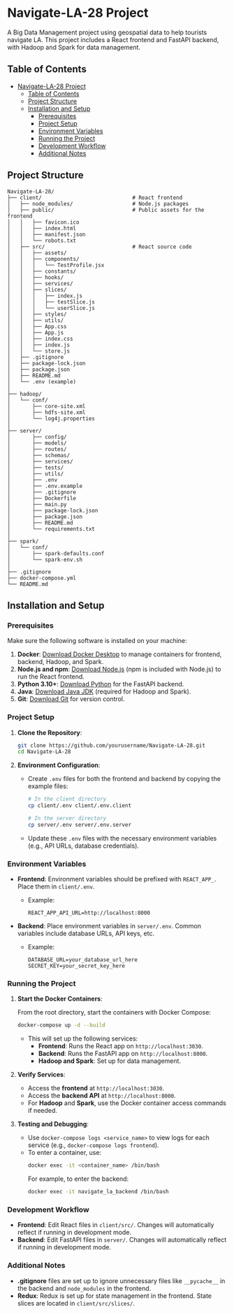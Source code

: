 # Navigate-LA-28 Project

A Big Data Management project using geospatial data to help tourists navigate LA. This project includes a React frontend and FastAPI backend, with Hadoop and Spark for data management.

## Table of Contents
- [Navigate-LA-28 Project](#navigate-la-28-project)
  - [Table of Contents](#table-of-contents)
  - [Project Structure](#project-structure)
  - [Installation and Setup](#installation-and-setup)
    - [Prerequisites](#prerequisites)
    - [Project Setup](#project-setup)
    - [Environment Variables](#environment-variables)
    - [Running the Project](#running-the-project)
    - [Development Workflow](#development-workflow)
    - [Additional Notes](#additional-notes)

## Project Structure

```plaintext
Navigate-LA-28/
├── client/                             # React frontend
│   ├── node_modules/                   # Node.js packages
│   ├── public/                         # Public assets for the frontend
│   │   ├── favicon.ico
│   │   ├── index.html
│   │   ├── manifest.json
│   │   └── robots.txt
│   ├── src/                            # React source code
│   │   ├── assets/
│   │   ├── components/
│   │   │   └── TestProfile.jsx
│   │   ├── constants/
│   │   ├── hooks/
│   │   ├── services/
│   │   ├── slices/
│   │   │   ├── index.js
│   │   │   ├── testSlice.js
│   │   │   └── userSlice.js
│   │   ├── styles/
│   │   ├── utils/
│   │   ├── App.css
│   │   ├── App.js
│   │   ├── index.css
│   │   ├── index.js
│   │   └── store.js
│   ├── .gitignore
│   ├── package-lock.json
│   ├── package.json
│   ├── README.md
│   └── .env (example)
│
├── hadoop/
│   └── conf/
│       ├── core-site.xml
│       ├── hdfs-site.xml
│       └── log4j.properties
│
├── server/
│       ├── config/
│       ├── models/
│       ├── routes/
│       ├── schemas/
│       ├── services/
│       ├── tests/
│       ├── utils/
│       ├── .env
│       ├── .env.example
│       ├── .gitignore
│       ├── Dockerfile
│       ├── main.py
│       ├── package-lock.json
│       ├── package.json
│       ├── README.md
│       └── requirements.txt
│
├── spark/
│   └── conf/
│       ├── spark-defaults.conf
│       └── spark-env.sh
│
├── .gitignore
├── docker-compose.yml
└── README.md
```

## Installation and Setup

### Prerequisites

Make sure the following software is installed on your machine:

1. **Docker**: [Download Docker Desktop](https://www.docker.com/products/docker-desktop) to manage containers for frontend, backend, Hadoop, and Spark.
2. **Node.js and npm**: [Download Node.js](https://nodejs.org/) (npm is included with Node.js) to run the React frontend.
3. **Python 3.10+**: [Download Python](https://www.python.org/downloads/) for the FastAPI backend.
4. **Java**: [Download Java JDK](https://www.oracle.com/java/technologies/javase-downloads.html) (required for Hadoop and Spark).
5. **Git**: [Download Git](https://git-scm.com/downloads) for version control.

### Project Setup

1. **Clone the Repository**:
   ```bash
   git clone https://github.com/yourusername/Navigate-LA-28.git
   cd Navigate-LA-28
   ```

2. **Environment Configuration**:
   - Create `.env` files for both the frontend and backend by copying the example files:
     ```bash
     # In the client directory
     cp client/.env client/.env.client
     
     # In the server directory
     cp server/.env server/.env.server
     ```

   - Update these `.env` files with the necessary environment variables (e.g., API URLs, database credentials).

### Environment Variables

- **Frontend**: Environment variables should be prefixed with `REACT_APP_`. Place them in `client/.env`.
  - Example:
    ```plaintext
    REACT_APP_API_URL=http://localhost:8000
    ```

- **Backend**: Place environment variables in `server/.env`. Common variables include database URLs, API keys, etc.
  - Example:
    ```plaintext
    DATABASE_URL=your_database_url_here
    SECRET_KEY=your_secret_key_here
    ```

### Running the Project

1. **Start the Docker Containers**:

   From the root directory, start the containers with Docker Compose:
   ```bash
   docker-compose up -d --build
   ```

   - This will set up the following services:
     - **Frontend**: Runs the React app on `http://localhost:3030`.
     - **Backend**: Runs the FastAPI app on `http://localhost:8000`.
     - **Hadoop and Spark**: Set up for data management.

2. **Verify Services**:

   - Access the **frontend** at `http://localhost:3030`.
   - Access the **backend API** at `http://localhost:8000`.
   - For **Hadoop** and **Spark**, use the Docker container access commands if needed.

3. **Testing and Debugging**:

   - Use `docker-compose logs <service_name>` to view logs for each service (e.g., `docker-compose logs frontend`).
   - To enter a container, use:
     ```bash
     docker exec -it <container_name> /bin/bash
     ```
     For example, to enter the backend:
     ```bash
     docker exec -it navigate_la_backend /bin/bash
     ```

### Development Workflow

- **Frontend**: Edit React files in `client/src/`. Changes will automatically reflect if running in development mode.
- **Backend**: Edit FastAPI files in `server/`. Changes will automatically reflect if running in development mode.

### Additional Notes

- **.gitignore** files are set up to ignore unnecessary files like `__pycache__` in the backend and `node_modules` in the frontend.
- **Redux**: Redux is set up for state management in the frontend. State slices are located in `client/src/slices/`.

